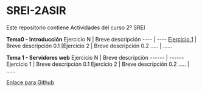 # SREI-2ASIR
Este repositorio contiene Actividades del curso 2º SREI

**Tema0 - Introducción**
Ejercicio N | Breve descripción 
---- | ----
[Ejercicio 1](/Tema0/ejercicio0.5) | Breve descripción 0.1
[Ejercicio 2 | Breve descripción 0.2
..... | ......

**Tema 1 - Servidores web**
Ejercicio N | Breve descripción
------ | ------
Ejercicio 1 | Breve descripción 0.1
Ejercicio 2 | Breve descripción 0.2
..... | ......


[Enlace para Github](http://github.com)
